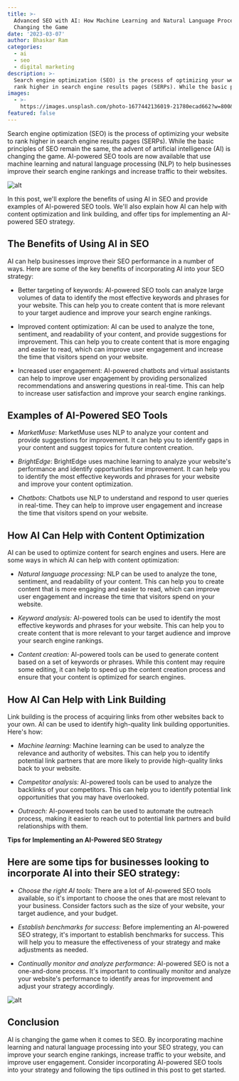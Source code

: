 ```yaml
---
title: >-
  Advanced SEO with AI: How Machine Learning and Natural Language Processing Are
  Changing the Game
date: '2023-03-07'
author: Bhaskar Ram
categories:
  - ai
  - seo
  - digital marketing
description: >-
  Search engine optimization (SEO) is the process of optimizing your website to
  rank higher in search engine results pages (SERPs). While the basic prin...
images:
  - >-
    https://images.unsplash.com/photo-1677442136019-21780ecad662?w=800&h=450&fit=crop
featured: false
---
```


Search engine optimization (SEO) is the process of optimizing your website to rank higher in search engine results pages (SERPs). While the basic principles of SEO remain the same, the advent of artificial intelligence (AI) is changing the game. AI-powered SEO tools are now available that use machine learning and natural language processing (NLP) to help businesses improve their search engine rankings and increase traffic to their websites.

![alt](https://www.weetechsolution.com/wp-content/uploads/2022/09/Artificial-Intelligence-in-SEO.jpg)

In this post, we'll explore the benefits of using AI in SEO and provide examples of AI-powered SEO tools. We'll also explain how AI can help with content optimization and link building, and offer tips for implementing an AI-powered SEO strategy.

## The Benefits of Using AI in SEO

AI can help businesses improve their SEO performance in a number of ways. Here are some of the key benefits of incorporating AI into your SEO strategy:

- Better targeting of keywords: AI-powered SEO tools can analyze large volumes of data to identify the most effective keywords and phrases for your website. This can help you to create content that is more relevant to your target audience and improve your search engine rankings.

- Improved content optimization: AI can be used to analyze the tone, sentiment, and readability of your content, and provide suggestions for improvement. This can help you to create content that is more engaging and easier to read, which can improve user engagement and increase the time that visitors spend on your website.

- Increased user engagement: AI-powered chatbots and virtual assistants can help to improve user engagement by providing personalized recommendations and answering questions in real-time. This can help to increase user satisfaction and improve your search engine rankings.

## Examples of AI-Powered SEO Tools

- _MarketMuse_: MarketMuse uses NLP to analyze your content and provide suggestions for improvement. It can help you to identify gaps in your content and suggest topics for future content creation.

- _BrightEdge_: BrightEdge uses machine learning to analyze your website's performance and identify opportunities for improvement. It can help you to identify the most effective keywords and phrases for your website and improve your content optimization.

- _Chatbots_: Chatbots use NLP to understand and respond to user queries in real-time. They can help to improve user engagement and increase the time that visitors spend on your website.

## How AI Can Help with Content Optimization

AI can be used to optimize content for search engines and users. Here are some ways in which AI can help with content optimization:

- _Natural language processing:_ NLP can be used to analyze the tone, sentiment, and readability of your content. This can help you to create content that is more engaging and easier to read, which can improve user engagement and increase the time that visitors spend on your website.

- _Keyword analysis:_ AI-powered tools can be used to identify the most effective keywords and phrases for your website. This can help you to create content that is more relevant to your target audience and improve your search engine rankings.

- _Content creation:_ AI-powered tools can be used to generate content based on a set of keywords or phrases. While this content may require some editing, it can help to speed up the content creation process and ensure that your content is optimized for search engines.

## How AI Can Help with Link Building

Link building is the process of acquiring links from other websites back to your own. AI can be used to identify high-quality link building opportunities. Here's how:

- _Machine learning:_ Machine learning can be used to analyze the relevance and authority of websites. This can help you to identify potential link partners that are more likely to provide high-quality links back to your website.

- _Competitor analysis:_ AI-powered tools can be used to analyze the backlinks of your competitors. This can help you to identify potential link opportunities that you may have overlooked.

- _Outreach:_ AI-powered tools can be used to automate the outreach process, making it easier to reach out to potential link partners and build relationships with them.

**Tips for Implementing an AI-Powered SEO Strategy**

## Here are some tips for businesses looking to incorporate AI into their SEO strategy:

- _Choose the right AI tools:_ There are a lot of AI-powered SEO tools available, so it's important to choose the ones that are most relevant to your business. Consider factors such as the size of your website, your target audience, and your budget.

- _Establish benchmarks for success:_ Before implementing an AI-powered SEO strategy, it's important to establish benchmarks for success. This will help you to measure the effectiveness of your strategy and make adjustments as needed.

- _Continually monitor and analyze performance:_ AI-powered SEO is not a one-and-done process. It's important to continually monitor and analyze your website's performance to identify areas for improvement and adjust your strategy accordingly.

![alt](https://www.weetechsolution.com/wp-content/uploads/2022/09/Artificial-Intelligence-in-SEO.jpg)

## Conclusion

AI is changing the game when it comes to SEO. By incorporating machine learning and natural language processing into your SEO strategy, you can improve your search engine rankings, increase traffic to your website, and improve user engagement. Consider incorporating AI-powered SEO tools into your strategy and following the tips outlined in this post to get started.


